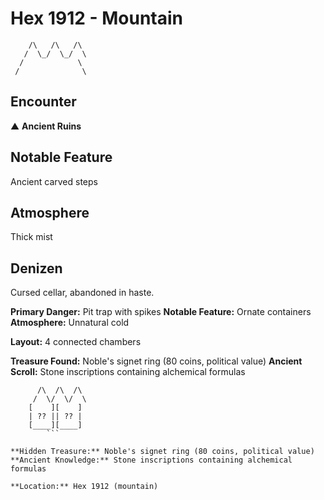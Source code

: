 # Hex 1912 - Mountain
```
    /\   /\   /\
   /  \_/  \_/  \
  /            \
 /              \
```

## Encounter

▲ **Ancient Ruins**

## Notable Feature

Ancient carved steps

## Atmosphere

Thick mist

## Denizen

Cursed cellar, abandoned in haste.

**Primary Danger:** Pit trap with spikes
**Notable Feature:** Ornate containers
**Atmosphere:** Unnatural cold

**Layout:** 4 connected chambers

**Treasure Found:** Noble's signet ring (80 coins, political value)
**Ancient Scroll:** Stone inscriptions containing alchemical formulas


```
      /\  /\  /\
     /  \/  \/  \
    [    ][    ]
    | ?? || ?? |
    [____][____]
        ```

**Hidden Treasure:** Noble's signet ring (80 coins, political value)
**Ancient Knowledge:** Stone inscriptions containing alchemical formulas

**Location:** Hex 1912 (mountain)
